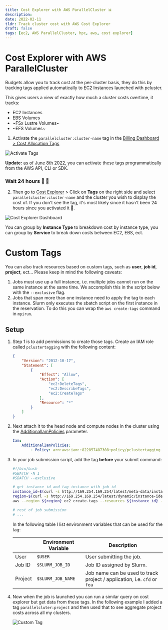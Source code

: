 ```yaml
---
title: Cost Explorer with AWS ParallelCluster 📊
description:
date: 2022-02-11
tldr: Track cluster cost with AWS Cost Explorer
draft: false
tags: [ec2, AWS ParallelCluster, hpc, aws, cost explorer]
---
```


# Cost Explorer with AWS ParallelCluster

Budgets allow you to track cost at the per-cluster basis, they do this by tracking tags applied automatically to EC2 Instances launched with pcluster.

This gives users a view of exactly how much a cluster costs overtime, it tracks:

* EC2 Instances
* EBS Volumes
* ~FSx Lustre Volumes~
* ~EFS Volumes~

1. Activate the `parallelcluster:cluster-name` tag in the [Billing Dashboard > Cost Allocation Tags](https://console.aws.amazon.com/billing/home?#/tags)

![Activate Tags](/img/cost-explorer/cost-allocation-tags.png)

**Update:** [as of June 8th 2022](https://aws.amazon.com/about-aws/whats-new/2022/06/aws-cost-allocation-tag-api/), you can activate these tags programmatically from the AWS API, CLI or SDK.

### Wait 24 hours 📆 🥱

2. Then go to [Cost Explorer](https://console.aws.amazon.com/cost-management/home?#/custom?) > Click on **Tags** on the right side and select `parallelcluster:cluster-name` and the cluster you wish to display the cost of. If you don't see the tag, it's most likely since it hasn't been 24 hours since you activated it 🥱.

![Cost Explorer Dashboard](/img/cost-explorer/dashboard.png)

You can group by **Instance Type** to breakdown cost by instance type, you can group by **Service** to break down costs between EC2, EBS, ect.

# Custom Tags

You can also track resources based on custom tags, such as **user**, **job id**, **project**, ect... Please keep in mind the following caveats:

1. Jobs must use up a full instance, i.e. multiple jobs cannot run on the same instance at the same time. We accomplish this in the script below with the `--exclusive` flag.
2. Jobs that span more than one instance need to apply the tag to each instance. Slurm only executes the sbatch script on the first instance in the reservation. To do this you can wrap the `aws create-tags` command in `mpirun`.

## Setup

1. Step 1 is to add permissions to create those tags. Create an IAM role called `pclustertagging` with the following content:

    ```json
    {
        "Version": "2012-10-17",
        "Statement": [
            {
                "Effect": "Allow",
                "Action": [
                    "ec2:DeleteTags",
                    "ec2:DescribeTags",
                    "ec2:CreateTags"
                ],
                "Resource": "*"
            }
        ]
    }
    ```

2. Next attach it to the head node and compute nodes in the cluster using the [AdditionalIamPolicies](https://docs.aws.amazon.com/parallelcluster/latest/ug/Scheduling-v3.html#yaml-Scheduling-SlurmQueues-Iam-AdditionalIamPolicies) parameter.

    ```yaml
    Iam:
        AdditionalIamPolicies:
            - Policy: arn:aws:iam::822857487308:policy/pclustertagging
    ```

3. In your job submission script, add the tag **before** your submit command:

    ```bash
    #!/bin/bash
    #SBATCH -N 1
    #SBATCH --exclusive

    # get instance id and tag instance with job id
    instance_id=$(curl -s http://169.254.169.254/latest/meta-data/instance-id)
    region=$(curl -s http://169.254.169.254/latest/dynamic/instance-identity/document | )
    aws --region ${region} ec2 create-tags --resources ${instance_id} --tags Key=parallelcluster:job-id,Value=${SLURM_JOB_ID}

    # rest of job submission
    # ...
    ```

    In the following table I list environment variables that can be used for the tag:

    |         | **Environment Variable** | **Description**                                                          |
    |---------|---------------------------|--------------------------------------------------------------------------|
    | User    | `$USER`                   | User submitting the job.                                                 |
    | Job ID  | `$SLURM_JOB_ID`           | Job ID assigned by Slurm.                                                |
    | Project | `$SLURM_JOB_NAME`         | Job name can be used to track project / application, i.e. `cfd` or `fea` |

4. Now when the job is launched you can run a similar query on cost explorer but get data from these tags. In the following example I added a tag `parallelcluter:project` and then used that to see aggregate project costs across all my clusters.

    ![Custom Tag](/img/cost-explorer/custom-tag.png)